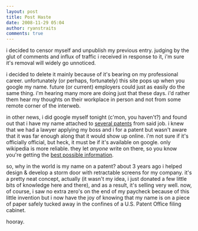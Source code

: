 ```yaml
---
layout: post
title: Post Haste
date: 2008-11-29 05:04
author: ryanstraits
comments: true
---
```

<p>i decided to censor myself and unpublish my previous entry. judging by the glut of comments and influx of traffic i received in response to it, i'm sure it's removal will widely go unnoticed.</p>
<p>i decided to delete it mainly because of it's bearing on my professional career. unfortunately (or perhaps, fortunately) this site pops up when you google my name. future (or current) employers could just as easily do the same thing. i'm hearing many more are doing just that these days. i'd rather them hear my thoughts on their workplace in person and not from some remote corner of the interweb.</p>
<p>in other news, i did google myself tonight (c'mon, you haven't?) and found out that i have my name attached to <a href="http://www.faqs.org/patents/inv/142941">several patents</a> from said job. i knew that we had a lawyer applying my boss and i for a patent but wasn't aware that it was far enough along that it would show up online. i'm not sure if it's officially official, but heck, it must be if it's available on google. only wikipedia is more reliable. they let <em>anyone</em> write on there, so you know you're getting the <a href="http://www.youtube.com/watch?v=SRlXZ5W8lTs">best possible information</a>.</p>
<p>so, why in the world is my name on a patent? about 3 years ago i helped design &amp; develop a storm door with retractable screens for my company. it's a pretty neat concept, actually (it wasn't my idea, i just donated a few little bits of knowledge here and there), and as a result, it's selling very well. now, of course, i saw no extra zero's on the end of my paycheck because of this little invention but i now have the joy of knowing that my name is on a piece of paper safely tucked away in the confines of a U.S. Patent Office filing cabinet.</p>
<p>hooray.</p>

